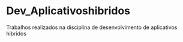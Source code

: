# Dev_Aplicativoshibridos
Trabalhos realizados na disciplina de desenvolvimento de aplicativos hibridos

